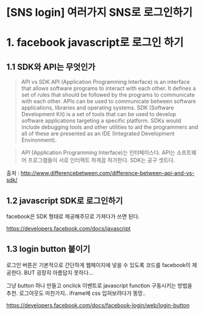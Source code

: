 [SNS login] 여러가지 SNS로 로그인하기
==========

# 1. facebook javascript로 로그인 하기
## 1.1 SDK와 API는 무엇인가
> API vs SDK 
> API (Application Programming Interface) is an interface that allows software programs to interact with each other. 
> It defines a set of rules that should be followed by the programs to communicate with each other.
> APIs can be used to communicate between software applications, libraries and operating systems. 
> SDK (Software Development Kit) is a set of tools that can be used to develop software applications targeting a specific platform.
> SDKs would include debugging tools and other utilities to aid the programmers and all of these are presented as an IDE (Integrated Development Environment).

> API (Application Programming Interface)는 인터페이스다. API는 소프트웨어 프로그램들이 서로 인터렉트 하게끔 허가한다.
> SDK는 공구 셋트다.

    
출처 : http://www.differencebetween.com/difference-between-api-and-vs-sdk/
    
## 1.2 javascript SDK로 로그인하기
facebook은 SDK 형태로 제공해주므로 가져다가 쓰면 된다.

https://developers.facebook.com/docs/javascript
    
## 1.3 login button 붙이기
로그인 버튼은 기본적으로 간단하게 웹페이지에 넣을 수 있도록 코드를 facebook이 제공한다. BUT 굉장히 아름답지 못하다...

그냥 button 하나 만들고 onclick 이벤트로 javascript function 구동시키는 방법을 추천. 로그아웃도 마찬가지.. iframe에 css 입혀보려다가 똥망..

https://developers.facebook.com/docs/facebook-login/web/login-button